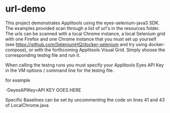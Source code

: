 # url-demo
This project demonstrates Applitools using the eyes-selenium-java3 SDK. The examples provided scan through a list of url's in the resources folder. The urls can be scanned with a local Chrome instance, a local Selenium grid with one Firefox and one Chrome instance that you must set up yourself (see https://github.com/SeleniumHQ/docker-selenium and try using docker-compose), or with the forthcoming Applitools Visual Grid. Simply shoose the corresponding testng file and run it.

When calling the testng runs you must specify your Applitools Eyes API Key in the VM options / command line for the testng file.

for example 

-DeyesAPIKey=API KEY GOES HERE
  
Specific Baselines can be set by uncommenting the code on lines 41 and 43 of LocalChrome.java
